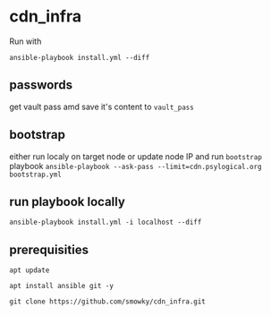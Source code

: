 # cdn_infra

Run with

`ansible-playbook install.yml --diff`

## passwords
get vault pass amd save it's content to  `vault_pass`

## bootstrap
either run localy on target node or update node IP and run `bootstrap` playbook
`ansible-playbook --ask-pass --limit=cdn.psylogical.org bootstrap.yml`

## run playbook locally
`ansible-playbook install.yml -i localhost --diff`

## prerequisities
`apt update`

`apt install ansible git -y`

`git clone https://github.com/smowky/cdn_infra.git`
